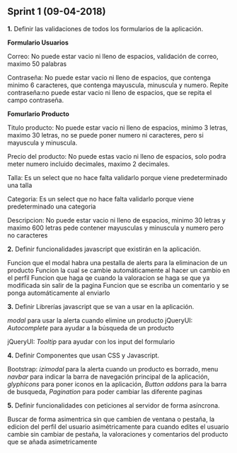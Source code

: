 ## Sprint 1 (09-04-2018)

**1.** Definir las validaciones de todos los formularios de la aplicación.

**Formulario Usuarios**

Correo: No puede estar vacio ni lleno de espacios, validación de correo, maximo 50 palabras

Contraseña: No puede estar vacio ni lleno de espacios, que contenga minimo 6 caracteres, que contenga mayuscula, minuscula y numero.
Repite contraseña:no puede estar vacio ni lleno de espacios, que se repita el campo contraseña.

**Fomurlario Producto**

Titulo producto: No puede estar vacio ni lleno de espacios, minimo 3 letras, maximo 30 letras, no se puede poner numero ni caracteres, pero si mayuscula y minuscula.

Precio del producto: No puede estas vacio ni lleno de espacios, solo podra meter numero incluido decimales, maximo 2 decimales.

Talla: Es un select que no hace falta validarlo porque viene predeterminado una talla

Categoria: Es un select que no hace falta validarlo porque viene predeterminado una categoria

Descripcion: No puede estar vacio ni lleno de espacios, minimo 30 letras y maximo 600 letras pede contener mayusculas y minuscula y numero pero no caracteres

**2.** Definir funcionalidades javascript que existirán en la aplicación.

Funcion que el modal habra una pestalla de alerts para la eliminacion de un producto
Funcion la cual se cambie automáticamente al hacer un cambio en el perfil
Funcion que haga qe cuando la valoracion se haga se que ya modificada sin salir de la pagina
Funcion que se escriba un comentario y se ponga automáticamente al enviarlo

**3.** Definir Librerías javascript que se van a usar en la aplicación.

*modal* para usar la alerta cuando elimine un producto
jQueryUI: *Autocomplete* para ayudar a la búsqueda de un producto

jQueryUI: *Tooltip* para ayudar con los input del formulario

**4.** Definir Componentes que usan CSS y Javascript.

Bootstrap: *izimodal* para la alerta cuando un producto es borrado, menu *navbar* para indicar la barra de navegación principal de la aplicación, *glyphicons* para poner iconos en la aplicación, *Button addons* para la barra de busqueda, *Pagination* para poder cambiar las diferente paginas

**5.** Definir funcionalidades con peticiones al servidor de forma asíncrona.

Buscar de forma asimentrica sin que cambien de ventana o pestaña, la edicion del perfil del usuario asimétricamente para cuando edites el usuario cambie sin cambiar de pestaña, la valoraciones y comentarios del producto que se añada asimetricamente
